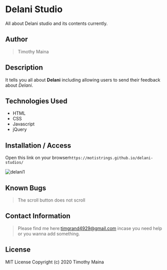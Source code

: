 # Delani Studio
All about Delani studio and its contents currently.
## Author
>Timothy Maina
## Description
It tells you all about **Delani** including allowing users to send their feedback about *Delani*.
## Technologies Used
* HTML
* CSS
* Javascript
* jQuery
##  Installation / Access
Open this link on your browser`https://motistrings.github.io/delani-studios/`

![delani1](https://user-images.githubusercontent.com/62004048/79217469-97aa5b00-7e57-11ea-95c8-39d0eb306b62.png)
## Known Bugs
>The scroll button does not scroll
## Contact Information
>Please find me here:timgrand4929@gmail.com incase you need help or you wanna add something.
## License
MIT License
Copyright (c) 2020 Timothy Maina
